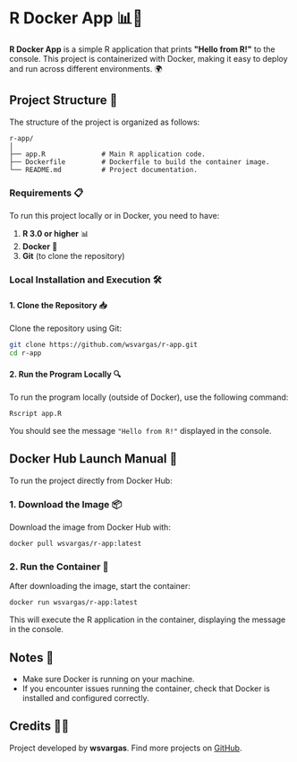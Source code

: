 # R Docker App 📊🚀

**R Docker App** is a simple R application that prints **"Hello from R!"** to the console. This project is containerized with Docker, making it easy to deploy and run across different environments. 🌍

## Project Structure 📁

The structure of the project is organized as follows:

```
r-app/
│
├── app.R              # Main R application code.
├── Dockerfile         # Dockerfile to build the container image.
└── README.md          # Project documentation.
```

### Requirements 📋

To run this project locally or in Docker, you need to have:

1. **R 3.0 or higher** 📊
2. **Docker** 🐳
3. **Git** (to clone the repository)

### Local Installation and Execution 🛠️

#### 1. Clone the Repository 📥

Clone the repository using Git:

```bash
git clone https://github.com/wsvargas/r-app.git
cd r-app
```

#### 2. Run the Program Locally 🔍

To run the program locally (outside of Docker), use the following command:

```bash
Rscript app.R
```

You should see the message `"Hello from R!"` displayed in the console.

## Docker Hub Launch Manual 🐋

To run the project directly from Docker Hub:

### 1. Download the Image 📦

Download the image from Docker Hub with:

```bash
docker pull wsvargas/r-app:latest
```

### 2. Run the Container 🚀

After downloading the image, start the container:

```bash
docker run wsvargas/r-app:latest
```

This will execute the R application in the container, displaying the message in the console.

## Notes 📝

- Make sure Docker is running on your machine.
- If you encounter issues running the container, check that Docker is installed and configured correctly.

## Credits 👨‍💻

Project developed by **wsvargas**. Find more projects on [GitHub](https://github.com/wsvargas).
